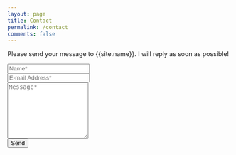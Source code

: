 ```yaml
---
layout: page
title: Contact
permalink: /contact
comments: false
---
```

<style type="text/css">
<link rel="stylesheet" href="https://cdnjs.cloudflare.com/ajax/libs/bootstrap/5.2.1/css/bootstrap.min.css" integrity="sha512-siwe/oXMhSjGCwLn+scraPOWrJxHlUgMBMZXdPe2Tnk3I0x3ESCoLz7WZ5NTH6SZrywMY+PB1cjyqJ5jAluCOg==" crossorigin="anonymous" referrerpolicy="no-referrer" />
<link rel="stylesheet" href="https://cdnjs.cloudflare.com/ajax/libs/bootstrap-icons/1.9.1/font/bootstrap-icons.min.css" integrity="sha512-5PV92qsds/16vyYIJo3T/As4m2d8b6oWYfoqV+vtizRB6KhF1F9kYzWzQmsO6T3z3QG2Xdhrx7FQ+5R1LiQdUA==" crossorigin="anonymous" referrerpolicy="no-referrer" />
</style>
<script src="https://challenges.cloudflare.com/turnstile/v0/api.js" defer></script>

<form accept-charset="UTF-8" action="https://formcarry.com/s/BhrVXCNY2Nb" method="POST" enctype="multipart/form-data">
<p class="mb-4">Please send your message to {{site.name}}. I will reply as soon as possible!</p>
<div class="form-group row">
    <div class="col-md-6 mb-3">
        <input class="form-control" type="text" name="name" placeholder="Name*" required>
    </div>
    <div class="col-md-6">
        <input class="form-control" type="email" name="email" placeholder="E-mail Address*" required>
    </div>
</div>
<textarea rows="8" class="form-control mb-3" name="message" placeholder="Message*" required></textarea>
<div class="cf-turnstile" data-sitekey="0x4AAAAAABeAmS509hlZhpGa"></div>
<button class="btn btn-dark" type="submit">Send</button>
</form>
